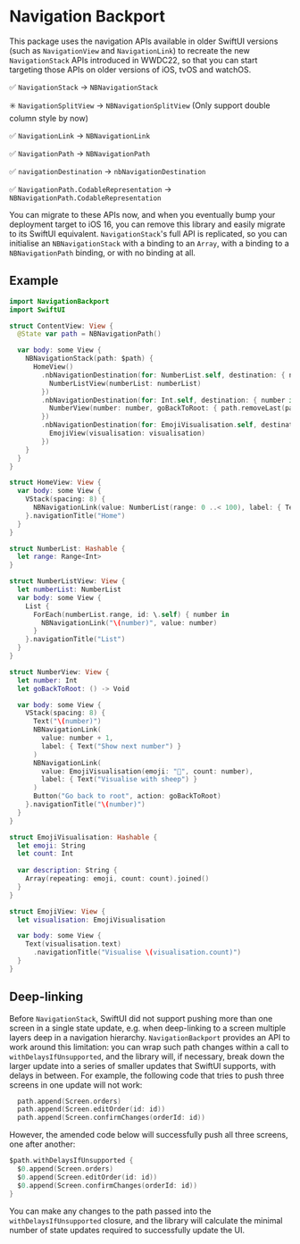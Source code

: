 # Navigation Backport

This package uses the navigation APIs available in older SwiftUI versions (such as `NavigationView` and `NavigationLink`) to recreate the new `NavigationStack` APIs introduced in WWDC22, so that you can start targeting those APIs on older versions of iOS, tvOS and watchOS. 
 
✅ `NavigationStack` -> `NBNavigationStack`

✳️ `NavigationSplitView` -> `NBNavigationSplitView` (Only support double column style by now)

✅ `NavigationLink` -> `NBNavigationLink`

✅ `NavigationPath` -> `NBNavigationPath`

✅ `navigationDestination` -> `nbNavigationDestination`

✅ `NavigationPath.CodableRepresentation` -> `NBNavigationPath.CodableRepresentation`


You can migrate to these APIs now, and when you eventually bump your deployment target to iOS 16, you can remove this library and easily migrate to its SwiftUI equivalent. `NavigationStack`'s full API is replicated, so you can initialise an `NBNavigationStack` with a binding to an `Array`, with a binding to a `NBNavigationPath` binding, or with no binding at all.

## Example

```swift
import NavigationBackport
import SwiftUI

struct ContentView: View {
  @State var path = NBNavigationPath()

  var body: some View {
    NBNavigationStack(path: $path) {
      HomeView()
        .nbNavigationDestination(for: NumberList.self, destination: { numberList in
          NumberListView(numberList: numberList)
        })
        .nbNavigationDestination(for: Int.self, destination: { number in
          NumberView(number: number, goBackToRoot: { path.removeLast(path.count) })
        })
        .nbNavigationDestination(for: EmojiVisualisation.self, destination: { visualisation in
          EmojiView(visualisation: visualisation)
        })
    }
  }
}

struct HomeView: View {
  var body: some View {
    VStack(spacing: 8) {
      NBNavigationLink(value: NumberList(range: 0 ..< 100), label: { Text("Pick a number") })
    }.navigationTitle("Home")
  }
}

struct NumberList: Hashable {
  let range: Range<Int>
}

struct NumberListView: View {
  let numberList: NumberList
  var body: some View {
    List {
      ForEach(numberList.range, id: \.self) { number in
        NBNavigationLink("\(number)", value: number)
      }
    }.navigationTitle("List")
  }
}

struct NumberView: View {
  let number: Int
  let goBackToRoot: () -> Void

  var body: some View {
    VStack(spacing: 8) {
      Text("\(number)")
      NBNavigationLink(
        value: number + 1,
        label: { Text("Show next number") }
      )
      NBNavigationLink(
        value: EmojiVisualisation(emoji: "🐑", count: number),
        label: { Text("Visualise with sheep") }
      )
      Button("Go back to root", action: goBackToRoot)
    }.navigationTitle("\(number)")
  }
}

struct EmojiVisualisation: Hashable {
  let emoji: String
  let count: Int
  
  var description: String {
    Array(repeating: emoji, count: count).joined()
  }
}

struct EmojiView: View {
  let visualisation: EmojiVisualisation

  var body: some View {
    Text(visualisation.text)
      .navigationTitle("Visualise \(visualisation.count)")
  }
}
```
 
 ## Deep-linking
 
 Before `NavigationStack`, SwiftUI did not support pushing more than one screen in a single state update, e.g. when deep-linking to a screen multiple layers deep in a navigation hierarchy. `NavigationBackport` provides an API to work around this limitation: you can wrap such path changes within a call to `withDelaysIfUnsupported`, and the library will, if necessary, break down the larger update into a series of smaller updates that SwiftUI supports, with delays in between. For example, the following code that tries to push three screens in one update will not work:

```swift
  path.append(Screen.orders)
  path.append(Screen.editOrder(id: id))
  path.append(Screen.confirmChanges(orderId: id))
```

However, the amended code below will successfully push all three screens, one after another:

```swift
$path.withDelaysIfUnsupported {
  $0.append(Screen.orders)
  $0.append(Screen.editOrder(id: id))
  $0.append(Screen.confirmChanges(orderId: id))
}
```

You can make any changes to the path passed into the `withDelaysIfUnsupported` closure, and the library will calculate the minimal number of state updates required to successfully update the UI.
